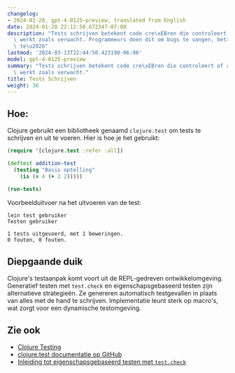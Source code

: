 ```yaml
---
changelog:
- 2024-01-28, gpt-4-0125-preview, translated from English
date: 2024-01-28 22:12:50.672347-07:00
description: "Tests schrijven betekent code cre\xEBren die controleert of andere code\
  \ werkt zoals verwacht. Programmeurs doen dit om bugs te vangen, betrouwbaarheid\
  \ te\u2026"
lastmod: '2024-03-13T22:44:50.423190-06:00'
model: gpt-4-0125-preview
summary: "Tests schrijven betekent code cre\xEBren die controleert of andere code\
  \ werkt zoals verwacht."
title: Tests Schrijven
weight: 36
---
```


## Hoe:
Clojure gebruikt een bibliotheek genaamd `clojure.test` om tests te schrijven en uit te voeren. Hier is hoe je het gebruikt:

```Clojure
(require '[clojure.test :refer :all])

(deftest addition-test
  (testing "Basis optelling"
    (is (= 4 (+ 2 2)))))
    
(run-tests)
```

Voorbeelduitvoer na het uitvoeren van de test:

```
lein test gebruiker
Testen gebruiker

1 tests uitgevoerd, met 1 beweringen.
0 fouten, 0 fouten.
```

## Diepgaande duik
Clojure's testaanpak komt voort uit de REPL-gedreven ontwikkelomgeving. Generatief testen met `test.check` en eigenschapsgebaseerd testen zijn alternatieve strategieën. Ze genereren automatisch testgevallen in plaats van alles met de hand te schrijven. Implementatie leunt sterk op macro's, wat zorgt voor een dynamische testomgeving.

## Zie ook
- [Clojure Testing](https://clojure.org/gidsen/deps_and_cli#_testen)
- [clojure.test documentatie op GitHub](https://github.com/clojure/clojure/blob/master/src/clj/clojure/test.clj)
- [Inleiding tot eigenschapsgebaseerd testen met `test.check`](https://github.com/clojure/test.check)
